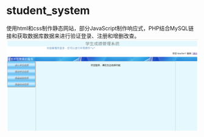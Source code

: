 # student_system

使用html和css制作静态网站，部分JavaScript制作响应式，PHP结合MySQL链接和获取数据库数据来进行验证登录、注册和增删改查。
![Image text](https://raw.githubusercontent.com/Jessiellu/student_system/main/students/image/home_page.png)
